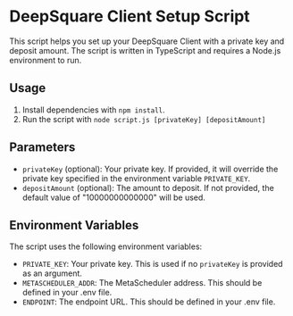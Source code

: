 # DeepSquare Client Setup Script

This script helps you set up your DeepSquare Client with a private key and deposit amount. The script is written in TypeScript and requires a Node.js environment to run.

## Usage

1. Install dependencies with `npm install`.
2. Run the script with `node script.js [privateKey] [depositAmount]`

## Parameters

- `privateKey` (optional): Your private key. If provided, it will override the private key specified in the environment variable `PRIVATE_KEY`.
- `depositAmount` (optional): The amount to deposit. If not provided, the default value of "10000000000000" will be used.

## Environment Variables

The script uses the following environment variables:

- `PRIVATE_KEY`: Your private key. This is used if no `privateKey` is provided as an argument.
- `METASCHEDULER_ADDR`: The MetaScheduler address. This should be defined in your .env file.
- `ENDPOINT`: The endpoint URL. This should be defined in your .env file.

